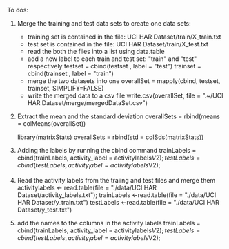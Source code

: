 To dos:
1. Merge the training and test data sets to create one data sets:
	- training set is contained in the file: UCI HAR Dataset/train/X_train.txt
	- test set is contained in the file: UCI HAR Dataset/train/X_test.txt
	- read the both the files into a list using data.table
	- add a new label to each train and test set: "train" and "test" respectively
		testset = cbind(testset , label = "test")
		trainset = cbind(trainset , label = "train")
	- merge the two datasets into one
		overallSet = mapply(cbind, testset, trainset, SIMPLIFY=FALSE)
	- write the merged data to a csv file
		write.csv(overallSet, file = ".~/UCI HAR Dataset/merge/mergedDataSet.csv")
2.  Extract the mean and the standard deviation
	overallSets = rbind(means = colMeans(overallSet))

	library(matrixStats)
	overallSets = rbind(std = colSds(matrixStats))

3. Adding the labels by running the cbind command
	trainLabels = cbind(trainLabels, activity_label = activitylabels$V2);
	testLabels = cbind(testLabels, activity_label = activitylabels$V2);

4. Read the activity labels from the traiing and test files and merge them
	activitylabels <- read.table(file = "./data/UCI HAR Dataset/activity_labels.txt");
	trainLabels <-read.table(file = "./data/UCI HAR Dataset/y_train.txt")
	testLabels <-read.table(file = "./data/UCI HAR Dataset/y_test.txt")

5. add the names to the columns in the activity labels
trainLabels = cbind(trainLabels, activity_label = activitylabels$V2);
testLabels = cbind(testLabels, activity_label = activitylabels$V2);